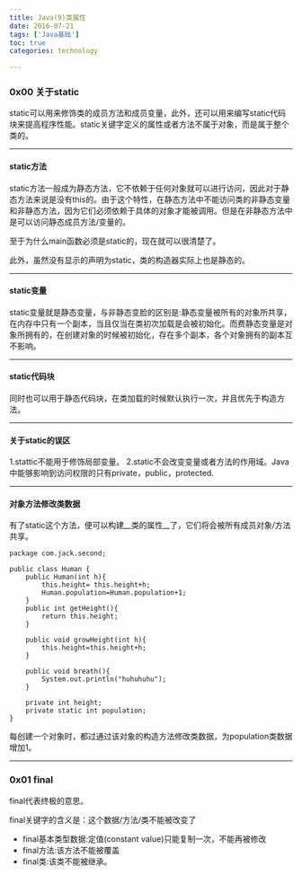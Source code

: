 ```yaml
---
title: Java(9)类属性
date: 2016-07-21
tags: ['Java基础']
toc: true
categories: technology

---
```

### 0x00 关于static
static可以用来修饰类的成员方法和成员变量，此外，还可以用来编写static代码块来提高程序性能。static关键字定义的属性或者方法不属于对象，而是属于整个类的。 

---
#### static方法
static方法一般成为静态方法，它不依赖于任何对象就可以进行访问，因此对于静态方法来说是没有this的。由于这个特性，在静态方法中不能访问类的非静态变量和非静态方法，因为它们必须依赖于具体的对象才能被调用。但是在非静态方法中是可以访问静态成员方法/变量的。

至于为什么main函数必须是static的，现在就可以很清楚了。

此外，虽然没有显示的声明为static，类的构造器实际上也是静态的。

---
#### static变量
static变量就是静态变量，与非静态变脸的区别是:静态变量被所有的对象所共享，在内存中只有一个副本，当且仅当在类初次加载是会被初始化。而费静态变量是对象所拥有的，在创建对象的时候被初始化，存在多个副本，各个对象拥有的副本互不影响。

---
#### static代码块
同时也可以用于静态代码块，在类加载的时候默认执行一次，并且优先于构造方法。

---
#### 关于static的误区
1.stattic不能用于修饰局部变量。
2.static不会改变变量或者方法的作用域。Java中能够影响到访问权限的只有private，public，protected.

----
#### 对象方法修改类数据
有了static这个方法，便可以构建__类的属性__了，它们将会被所有成员对象/方法共享。

```
package com.jack.second;

public class Human {
	public Human(int h){
		this.height= this.height+h;
		Human.population=Human.population+1;
	}
	public int getHeight(){
		return this.height;
	}
	
	public void growHeight(int h){
		this.height=this.height+h;
	}
	
	public void breath(){
		System.out.println("huhuhuhu");
	}
	
	private int height;
	private static int population;
}
```

每创建一个对象时，都过通过该对象的构造方法修改类数据，为population类数据增加1。


---
### 0x01 final
final代表终极的意思。

final关键字的含义是：这个数据/方法/类不能被改变了

* final基本类型数据:定值(constant value)只能复制一次，不能再被修改
* final方法:该方法不能被覆盖
* final类:该类不能被继承。


